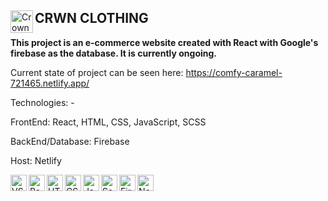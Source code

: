 <div align="left">
<img align="left" alt="Crown-Clothing Logo" width="36px" 
     src="https://github.com/adam-ridhwan/programming-logos/blob/main/crown-clothing-logo.svg" />
<h2>
     CRWN CLOTHING 
</h2>
</div>

<b>This project is an e-commerce website created with React with Google's firebase as the database. It is currently ongoing.</b>

Current state of project can be seen here: https://comfy-caramel-721465.netlify.app/

Technologies: -

FrontEnd: React, HTML, CSS, JavaScript, SCSS

BackEnd/Database: Firebase

Host: Netlify

<img align="left" alt="VScode" width="26px" 
     src="https://github.com/adam-ridhwan/programming-logos/blob/main/visual-studio-code.svg" />

<img align="left" alt="React" width="26px" 
     src="https://github.com/adam-ridhwan/programming-logos/blob/main/react.svg" />

<img align="left" alt="HTML5" width="26px"
     src="https://github.com/adam-ridhwan/programming-logos/blob/main/html5.svg" />

<img align="left" alt="CSS3" width="26px" 
     src="https://github.com/adam-ridhwan/programming-logos/blob/main/css3.svg" />

<img align="left" alt="JavaScript" width="26px" 
     src="https://github.com/adam-ridhwan/programming-logos/blob/main/javascript.svg" />

<img align="left" alt="Sass" width="26px" 
     src="https://github.com/adam-ridhwan/programming-logos/blob/main/sass.svg">
     
<img align="left" alt="Firebase" width="26px" 
     src="https://github.com/adam-ridhwan/programming-logos/blob/main/firebase.svg">
     
<img align="left" alt="Netlify" width="26px" 
     src="https://github.com/adam-ridhwan/programming-logos/blob/main/netlify.svg">


